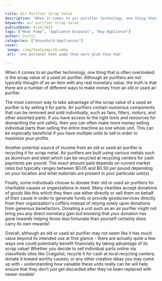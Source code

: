 ```yaml
---

title: Air Purifier Scrap Value
description: "When it comes to air purifier technology, one thing that is often overlooked is the scrap value of a used air purifier. Although a...read now to learn more"
keywords: air purifier scrap value
publishDate: 4/14/2023
tags: ["Heat Pump", "Appliance Disposal", "Buy Appliance"]
author: Curtis
categories: ["Household Appliances"]
cover: 
 image: /img/heatpump/10.webp
 alt: 'one personal heat pump they were glad they had'

---
```


When it comes to air purifier technology, one thing that is often overlooked is the scrap value of a used air purifier. Although air purifiers are not typically thought of as an item with any real monetary value, the truth is that there are a number of different ways to make money from an old or used air purifier.

The most common way to take advantage of the scrap value of a used air purifier is by selling it for parts. Air purifiers contain numerous components that can be removed and sold individually, such as fans, filters, motors, and other assorted parts. If you have access to the right tools and resources for dismantling the unit safely, then you can often make more money selling individual parts than selling the entire machine as one whole unit. This can be especially beneficial if you have multiple units to sell in order to maximize your profits. 

Another potential source of income from an old or used air purifier is recycling it for scrap metal. Air purifiers are built using various metals such as aluminum and steel which can be recycled at recycling centers for cash payments per pound. The exact amount paid depends on current market rates but typically ranges between $0.05 and $0.50 per pound depending on your location and what materials are present in your particular unit(s). 

Finally, some individuals choose to donate their old or used air purifiers for charitable causes or organizations in need. Many charities accept donations of goods like this which they then use either directly or sell them on behalf of their cause in order to generate funds or provide goods/services directly from their organization's coffers instead of relying solely upon donations from generous benefactors. Donating a unit such as an air purifier might not bring you any direct monetary gain but knowing that your donation has gone towards helping those less fortunate than yourself certainly does carry its own rewards! 

Overall, although an old or used air purifier may not seem like it has much value beyond its intended use at first glance - there are actually quite a few ways one could potentially benefit financially by taking advantage of its scrap value! Whether you decide to sell individual parts online via classifieds sites like Craigslist; recycle it for cash at local recycling centers; donate it toward worthy causes; or any other creative ideas you may come up with - understanding how valuable these units really can be will help ensure that they don’t just get discarded after they’ve been replaced with newer models!
